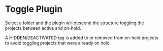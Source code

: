# Toggle Plugin

Select a folder and the plugin will descend the structure toggling the
projects between active and on-hold.

A HIDDEN/DEACTIVATED tag is added to or removed from on-hold projects to avoid
toggling projects that were already on hold.  